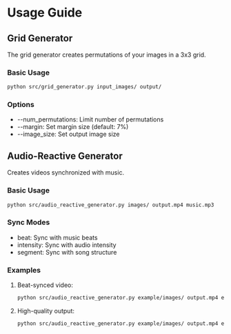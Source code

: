 # Usage Guide

## Grid Generator
The grid generator creates permutations of your images in a 3x3 grid.

### Basic Usage
```bash
python src/grid_generator.py input_images/ output/
```

### Options
- --num_permutations: Limit number of permutations
- --margin: Set margin size (default: 7%)
- --image_size: Set output image size

## Audio-Reactive Generator
Creates videos synchronized with music.

### Basic Usage
```bash
python src/audio_reactive_generator.py images/ output.mp4 music.mp3
```

### Sync Modes
- beat: Sync with music beats
- intensity: Sync with audio intensity
- segment: Sync with song structure

### Examples
1. Beat-synced video:
   ```bash
   python src/audio_reactive_generator.py example/images/ output.mp4 example/audio/sound.m4a --sync-mode beat
   ```

2. High-quality output:
   ```bash
   python src/audio_reactive_generator.py example/images/ output.mp4 example/audio/sound.m4a --fps 60
   ```
